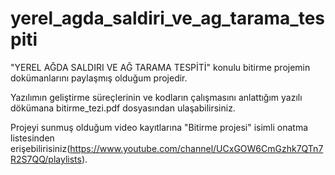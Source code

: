 # yerel_agda_saldiri_ve_ag_tarama_tespiti
"YEREL AĞDA SALDIRI VE AĞ TARAMA TESPİTİ" konulu bitirme projemin dokümanlarını paylaşmış olduğum projedir.

Yazılımın geliştirme süreçlerinin ve kodların çalışmasını anlattığım yazılı dökümana bitirme_tezi.pdf dosyasından ulaşabilirsiniz.

Projeyi sunmuş olduğum video kayıtlarına "Bitirme projesi" isimli onatma listesinden erişebilirisiniz(https://www.youtube.com/channel/UCxGOW6CmGzhk7QTn7R2S7QQ/playlists).
